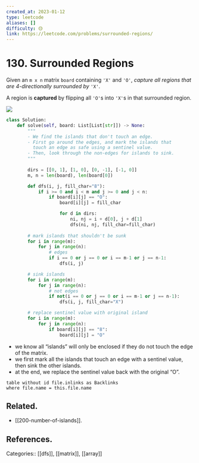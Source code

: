 ```yaml
---
created_at: 2023-01-12
type: leetcode
aliases: []
difficulty: 🟡
link: https://leetcode.com/problems/surrounded-regions/
---
```


# 130. Surrounded Regions

Given an `m x n` matrix `board` containing `'X'` and `'O'`, _capture all regions that are 4-directionally surrounded by_ `'X'`.

A region is **captured** by flipping all `'O'`s into `'X'`s in that surrounded region.

![](https://assets.leetcode.com/uploads/2021/02/19/xogrid.jpg)

```python
class Solution:
    def solve(self, board: List[List[str]]) -> None:
        """
        - We find the islands that don't touch an edge.
        - First go around the edges, and mark the islands that
          touch an edge as safe using a sentinel value.
        - Then, look through the non-edges for islands to sink.
        """
         
        dirs = [[0, 1], [1, 0], [0, -1], [-1, 0]]
        m, n = len(board), len(board[0])

        def dfs(i, j, fill_char="8"):
            if i >= 0 and i < m and j >= 0 and j < n:
                if board[i][j] == "O":
                    board[i][j] = fill_char

                    for d in dirs:
                        ni, nj = i + d[0], j + d[1]
                        dfs(ni, nj, fill_char=fill_char)
        
        # mark islands that shouldn't be sunk
        for i in range(m):
            for j in range(n):
                # edges
                if i == 0 or j == 0 or i == m-1 or j == n-1:
                    dfs(i, j)

        # sink islands
        for i in range(m):
            for j in range(n):
                # not edges
                if not(i == 0 or j == 0 or i == m-1 or j == n-1):
                    dfs(i, j, fill_char="X")

        # replace sentinel value with original island
        for i in range(m):
            for j in range(n):
                if board[i][j] == "8":
                    board[i][j] = "O"
```

- we know all “islands” will only be enclosed if they do not touch the edge of the matrix.
- we first mark all the islands that touch an edge with a sentinel value, then sink the other islands.
- at the end, we replace the sentinel value back with the original “O”.

```dataview
table without id file.inlinks as Backlinks
where file.name = this.file.name
```

## Related.

- [[200-number-of-islands]].

## References.

Categories:: [[dfs]], [[matrix]], [[array]]
